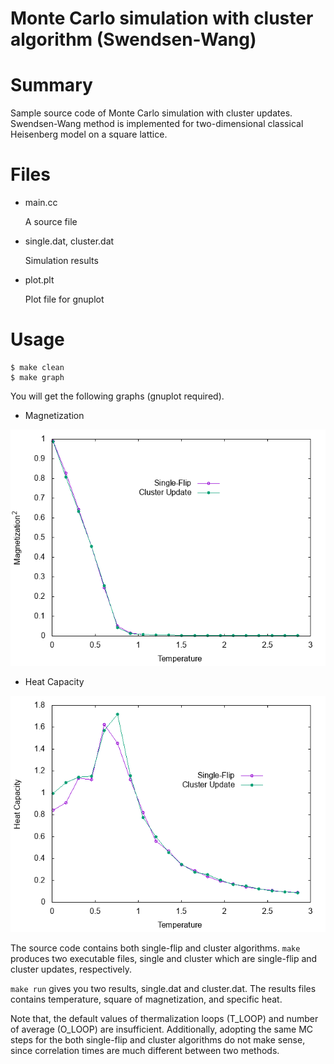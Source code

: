 Monte Carlo simulation with cluster algorithm (Swendsen-Wang)
===

# Summary

Sample source code of Monte Carlo simulation with cluster updates.
Swendsen-Wang method is implemented for two-dimensional classical
Heisenberg model on a square lattice.

# Files

- main.cc

  A source file

- single.dat, cluster.dat

  Simulation results

- plot.plt

  Plot file for gnuplot


# Usage 

    $ make clean
    $ make graph


You will get the following graphs (gnuplot required).

* Magnetization

![fig/magnetization.png](fig/magnetization.png)

* Heat Capacity

![fig/heatcapacity.png](fig/heatcapacity.png)


The source code contains both single-flip and cluster algorithms.
`make` produces two executable files, single and cluster which are
single-flip and cluster updates, respectively.

`make run` gives you two results, single.dat and cluster.dat.
The results files contains temperature, square of
magnetization, and specific heat.

Note that, the default values of thermalization loops (T_LOOP)
and number of average (O_LOOP) are insufficient.
Additionally, adopting the same MC steps for the both single-flip
and cluster algorithms do not make sense, since correlation
times are much different between two methods.
